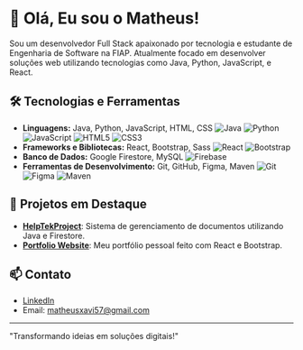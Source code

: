 # 👋 Olá, Eu sou o Matheus!

Sou um desenvolvedor Full Stack apaixonado por tecnologia e estudante de Engenharia de Software na FIAP. Atualmente focado em desenvolver soluções web utilizando tecnologias como Java, Python, JavaScript, e React.

## 🛠️ Tecnologias e Ferramentas

- **Linguagens:** Java, Python, JavaScript, HTML, CSS ![Java](https://img.shields.io/badge/Java-ED8B00?style=for-the-badge&logo=java&logoColor=white) ![Python](https://img.shields.io/badge/Python-3776AB?style=for-the-badge&logo=python&logoColor=white) ![JavaScript](https://img.shields.io/badge/JavaScript-F7DF1E?style=for-the-badge&logo=javascript&logoColor=black) ![HTML5](https://img.shields.io/badge/HTML5-E34F26?style=for-the-badge&logo=html5&logoColor=white) ![CSS3](https://img.shields.io/badge/CSS3-1572B6?style=for-the-badge&logo=css3&logoColor=white)
- **Frameworks e Bibliotecas:** React, Bootstrap, Sass ![React](https://img.shields.io/badge/React-61DAFB?style=for-the-badge&logo=react&logoColor=black) ![Bootstrap](https://img.shields.io/badge/Bootstrap-563D7C?style=for-the-badge&logo=bootstrap&logoColor=white)
- **Banco de Dados:** Google Firestore, MySQL ![Firebase](https://img.shields.io/badge/Firebase-FFCA28?style=for-the-badge&logo=firebase&logoColor=black)
- **Ferramentas de Desenvolvimento:** Git, GitHub, Figma, Maven ![Git](https://img.shields.io/badge/Git-F05032?style=for-the-badge&logo=git&logoColor=white) ![Figma](https://img.shields.io/badge/Figma-F24E1E?style=for-the-badge&logo=figma&logoColor=white) ![Maven](https://img.shields.io/badge/Apache%20Maven-C71A36?style=for-the-badge&logo=apache-maven&logoColor=white)

## 🚀 Projetos em Destaque

- [**HelpTekProject**](link-do-repositorio): Sistema de gerenciamento de documentos utilizando Java e Firestore.
- [**Portfolio Website**](link-do-repositorio): Meu portfólio pessoal feito com React e Bootstrap.

## 📫 Contato

- [LinkedIn](https://www.linkedin.com/in/toledo-matheus)
- Email: matheusxavi57@gmail.com

---

"Transformando ideias em soluções digitais!"
